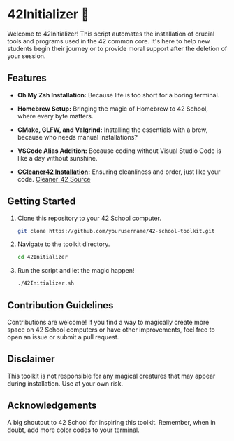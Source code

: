 # 42Initializer 🚀

Welcome to 42Initializer!
This script automates the installation of crucial tools and programs used in the 42 common core.
It's here to help new students begin their journey or to provide moral support after the deletion of your session.

## Features

- **Oh My Zsh Installation:** Because life is too short for a boring terminal.

- **Homebrew Setup:** Bringing the magic of Homebrew to 42 School, where every byte matters.

- **CMake, GLFW, and Valgrind:** Installing the essentials with a brew, because who needs manual installations?

- **VSCode Alias Addition:** Because coding without Visual Studio Code is like a day without sunshine.

- **[CCleaner42 Installation](https://github.com/ombhd/Cleaner_42):** Ensuring cleanliness and order, just like your code. [Cleaner_42 Source](https://github.com/ombhd/Cleaner_42)

## Getting Started

1. Clone this repository to your 42 School computer.

    ```bash
    git clone https://github.com/yourusername/42-school-toolkit.git
    ```

2. Navigate to the toolkit directory.

    ```bash
    cd 42Initializer
    ```

3. Run the script and let the magic happen!

    ```bash
    ./42Initializer.sh
    ```

## Contribution Guidelines

Contributions are welcome! If you find a way to magically create more space on 42 School computers or have other improvements, feel free to open an issue or submit a pull request.

## Disclaimer

This toolkit is not responsible for any magical creatures that may appear during installation. Use at your own risk.

## Acknowledgements

A big shoutout to 42 School for inspiring this toolkit. Remember, when in doubt, add more color codes to your terminal.
